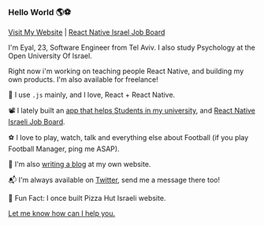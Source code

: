 ### Hello World 🌎⚽


[Visit My Website](https://coheneyal.com) | [React Native Israel Job Board](reactnative.co.il)

I'm Eyal, 23, Software Engineer from Tel Aviv. I also study Psychology at the Open University Of Israel.

Right now i'm working on teaching people React Native, and building my own products.
I'm also available for freelance!

🔭 I use `.js` mainly, and I love, React + React Native.

📽️ I lately built an [app that helps Students in my university](https://kvozut.co.il), and [React Native Israeli Job Board](reactnative.co.il).

⚽ I love to play, watch, talk and everything else about Football (if you play Football Manager, ping me ASAP).

💬 I'm also [writing a blog](https://coheneyal.com) at my own website.

📬 I'm always available on [Twitter](https://twitter.com/coheneyal4), send me a message there too!

🍕 Fun Fact: I once built Pizza Hut Israeli website.

[Let me know how can I help you.](https://twitter.com/coheneyal4)
